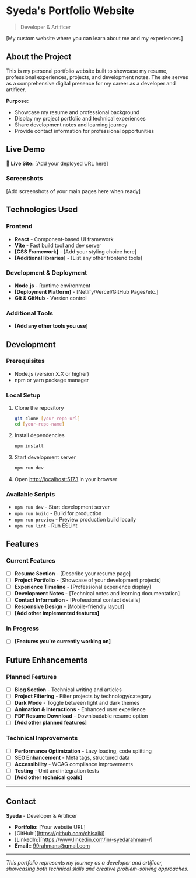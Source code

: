 # Syeda's Portfolio Website

> Developer & Artificer

[My custom website where you can learn about me and my experiences.]

## About the Project

This is my personal portfolio website built to showcase my resume, professional experiences, projects, and development notes. The site serves as a comprehensive digital presence for my career as a developer and artificer.

**Purpose:**
- Showcase my resume and professional background
- Display my project portfolio and technical experiences
- Share development notes and learning journey
- Provide contact information for professional opportunities

## Live Demo

🔗 **Live Site:** [Add your deployed URL here]

### Screenshots
[Add screenshots of your main pages here when ready]

## Technologies Used

### Frontend
- **React** - Component-based UI framework
- **Vite** - Fast build tool and dev server
- **[CSS Framework]** - [Add your styling choice here]
- **[Additional libraries]** - [List any other frontend tools]

### Development & Deployment
- **Node.js** - Runtime environment
- **[Deployment Platform]** - [Netlify/Vercel/GitHub Pages/etc.]
- **Git & GitHub** - Version control

### Additional Tools
- **[Add any other tools you use]**

## Development

### Prerequisites
- Node.js (version X.X or higher)
- npm or yarn package manager

### Local Setup
1. Clone the repository
   ```bash
   git clone [your-repo-url]
   cd [your-repo-name]
   ```

2. Install dependencies
   ```bash
   npm install
   ```

3. Start development server
   ```bash
   npm run dev
   ```

4. Open [http://localhost:5173](http://localhost:5173) in your browser

### Available Scripts
- `npm run dev` - Start development server
- `npm run build` - Build for production
- `npm run preview` - Preview production build locally
- `npm run lint` - Run ESLint

## Features

### Current Features
- [ ] **Resume Section** - [Describe your resume page]
- [ ] **Project Portfolio** - [Showcase of your development projects]
- [ ] **Experience Timeline** - [Professional experience display]
- [ ] **Development Notes** - [Technical notes and learning documentation]
- [ ] **Contact Information** - [Professional contact details]
- [ ] **Responsive Design** - [Mobile-friendly layout]
- [ ] **[Add other implemented features]**

### In Progress
- [ ] **[Features you're currently working on]**

## Future Enhancements

### Planned Features
- [ ] **Blog Section** - Technical writing and articles
- [ ] **Project Filtering** - Filter projects by technology/category
- [ ] **Dark Mode** - Toggle between light and dark themes
- [ ] **Animation & Interactions** - Enhanced user experience
- [ ] **PDF Resume Download** - Downloadable resume option
- [ ] **[Add other planned features]**

### Technical Improvements
- [ ] **Performance Optimization** - Lazy loading, code splitting
- [ ] **SEO Enhancement** - Meta tags, structured data
- [ ] **Accessibility** - WCAG compliance improvements
- [ ] **Testing** - Unit and integration tests
- [ ] **[Add other technical goals]**

---

## Contact

**Syeda** - Developer & Artificer

- **Portfolio:** [Your website URL]
- [GitHub:][https://github.com/chisaiki]
- [LinkedIn:][https://www.linkedin.com/in/-syedarahman-/]
- **Email:**: 99rahmans@gmail.com

---

*This portfolio represents my journey as a developer and artificer, showcasing both technical skills and creative problem-solving approaches.*
